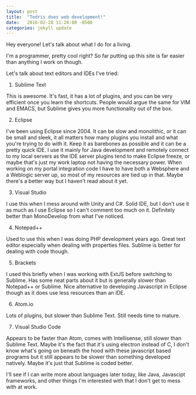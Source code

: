 ```yaml
---
layout: post
title:  "Tedris does web development!"
date:   2016-02-28 11:28:00 -0500
categories: jekyll update
---
```

Hey everyone!  Let's talk about what I do for a living.

I'm a programmer, pretty cool right?  So far putting up this site is far easier than anything I work on though.

Let's talk about text editors and IDEs I've tried:

1) Sublime Text

This is awesome.  It's fast, it has a lot of plugins, and you can be very efficient once you learn the shortcuts.  People would argue the same for VIM and EMACS, but Sublime gives you more functionality out of the box.

2) Eclipse

I've been using Eclipse since 2004.  It can be slow and monolithic, or it can be small and sleek, it all matters how many plugins you install and what you're trying to do with it.  Keep it as barebones as possible and it can be a pretty quick IDE.  I use it mainly for Java development and remotely connect to my local servers as the IDE server plugins tend to make Eclipse freeze, or maybe that's just my work laptop not having the necessary power.  When working on my portal integration code I have to have both a Websphere and a Weblogic server up, so most of my resources are tied up in that.  Maybe there's a better way but I haven't read about it yet.

3) Visual Studio

I use this when I mess around with Unity and C#.  Solid IDE, but I don't use it as much as I use Eclipse so I can't comment too much on it.  Definitely better than MonoDevelop from what I've noticed.

4) Notepad++

Used to use this when I was doing PHP development years ago.  Great text editor especially when dealing with properties files.  Sublime is better for dealing with code though.

5) Brackets

I used this briefly when I was working with ExtJS before switching to Sublime.  Has some neat parts about it but is generally slower than Notepad++ or Sublime.  Nice alternative to developing Javascript in Eclipse though as it does use less resources than an IDE.

6) Atom.io

Lots of plugins, but slower than Sublime Text.  Still needs time to mature.

7) Visual Studio Code

Appears to be faster than Atom, comes with Intellisense, still slower than Sublime Text.  Maybe it's the fact that it's using electron instead of C, I don't know what's going on beneath the hood with these javascript based programs but it still appears to be slower than something developed natively.  Maybe it's just that Sublime is coded better.

I'll see if I can write more about languages later today, like Java, Javascipt frameworks, and other things I'm interested with that I don't get to mess with at work.